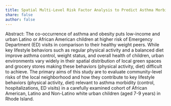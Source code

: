 ```yaml
---
title: Spatial Multi-Level Risk Factor Analysis to Predict Asthma Morbidity in Multiethnic Cohort of Urban Children
share: false
author: false
---
```


<!--more-->

Abstract: The co-occurrence of asthma and obesity puts low-income and urban Latino or African American children at higher risk of Emergency Department (ED) visits in comparison to their healthy weight peers. While key lifestyle behaviors such as regular physical activity and a balanced diet improve asthma control, weight status, and overall health of children, urban environments vary widely in their spatial distribution of local green spaces and grocery stores making these behaviors (physical activity, diet) difficult to achieve.  The primary aims of this study are to evaluate community-level risks of the local neighborhood and how they contribute to key lifestyle behaviors (physical activity, diet) relevant to asthma morbidity (control, hospitalizations, ED visits) in a carefully examined cohort of African American, Latino and Non-Latino white urban children (aged 7-9 years) in Rhode Island.
